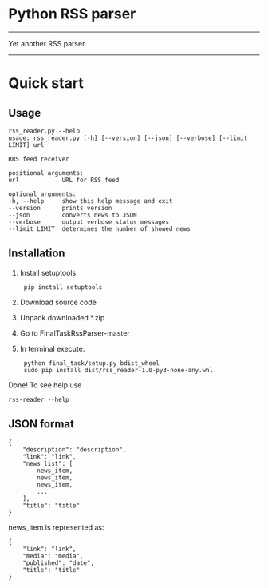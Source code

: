 # Python RSS parser
***
Yet another RSS parser
***
# Quick start

## Usage
    rss_reader.py --help
    usage: rss_reader.py [-h] [--version] [--json] [--verbose] [--limit LIMIT] url

    RRS feed receiver

    positional arguments:
    url            URL for RSS feed

    optional arguments:
    -h, --help     show this help message and exit
    --version      prints version
    --json         converts news to JSON
    --verbose      output verbose status messages
    --limit LIMIT  determines the number of showed news
## Installation
1. Install setuptools

        pip install setuptools
2. Download source code
3. Unpack downloaded *.zip
4. Go to FinalTaskRssParser-master
5. In terminal execute:
    
        python final_task/setup.py bdist_wheel
        sudo pip install dist/rss_reader-1.0-py3-none-any.whl
Done!
To see help use
    
    rss-reader --help
## JSON format
    {
        "description": "description",
        "link": "link",
        "news_list": [
            news_item,
            news_item,
            news_item,
            ...
        ],
        "title": "title"
    }

news_item is represented as:

    {
        "link": "link",
        "media": "media",
        "published": "date",
        "title": "title"
    }